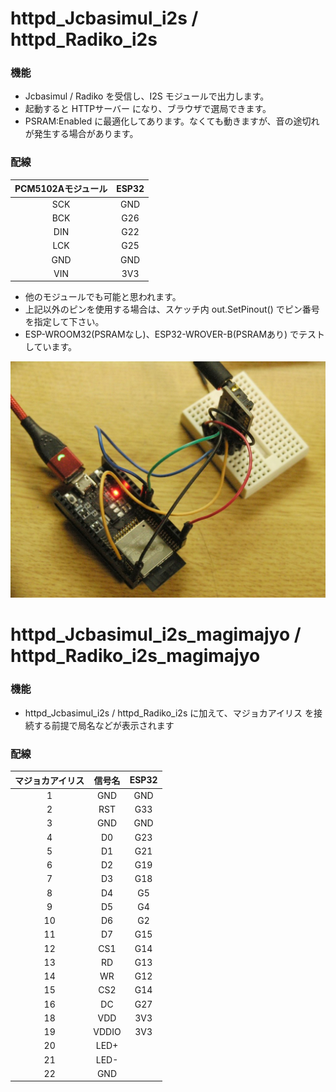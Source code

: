 # httpd_Jcbasimul_i2s / httpd_Radiko_i2s

### 機能
- Jcbasimul / Radiko を受信し、I2S モジュールで出力します。
- 起動すると HTTPサーバー になり、ブラウザで選局できます。
- PSRAM:Enabled に最適化してあります。なくても動きますが、音の途切れが発生する場合があります。

### 配線

|PCM5102Aモジュール|ESP32|
|:----:|:----:|
|SCK|GND|
|BCK|G26|
|DIN|G22|
|LCK|G25|
|GND|GND|
|VIN|3V3|

- 他のモジュールでも可能と思われます。
- 上記以外のピンを使用する場合は、スケッチ内 out.SetPinout() でピン番号を指定して下さい。
- ESP-WROOM32(PSRAMなし)、ESP32-WROVER-B(PSRAMあり) でテストしています。

![image1](/docs/i2s.JPG)



# httpd_Jcbasimul_i2s_magimajyo / httpd_Radiko_i2s_magimajyo

### 機能
- httpd_Jcbasimul_i2s / httpd_Radiko_i2s に加えて、マジョカアイリス を接続する前提で局名などが表示されます

### 配線

|マジョカアイリス|信号名|ESP32|
|:----:|:--:|:----:|
|1|GND|GND|
|2|RST|G33|
|3|GND|GND|
|4|D0|G23|
|5|D1|G21|
|6|D2|G19|
|7|D3|G18|
|8|D4|G5|
|9|D5|G4|
|10|D6|G2|
|11|D7|G15|
|12|CS1|G14|
|13|RD|G13|
|14|WR|G12|
|15|CS2|G14|
|16|DC|G27|
|18|VDD|3V3|
|19|VDDIO|3V3|
|20|LED+||
|21|LED-||
|22|GND|
